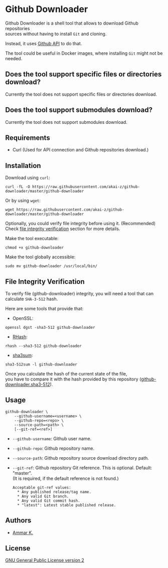# Github Downloader

Github Downloader is a shell tool that allows to download Github repositories  
sources without having to install `Git` and cloning.

Instead, it uses [Github API](https://developer.github.com/v3/) to do that.

The tool could be useful in Docker images, where installing `Git` might not be needed.

## Does the tool support specific files or directories download?

Currently the tool does not support specific files or directories download.

## Does the tool support submodules download?

Currently the tool does not support submodules download.

## Requirements

* Curl (Used for API connection and Github repositories download.)

## Installation

Download using `curl`:
```
curl -fL -O https://raw.githubusercontent.com/akai-z/github-downloader/master/github-downloader
```

Or by using `wget`:
```
wget https://raw.githubusercontent.com/akai-z/github-downloader/master/github-downloader
```

Optionally, you could verify file integrity before using it. (Recommended)  
Check [file integrity verification](#file-integrity-verification) section for more details.

Make the tool executable:
```
chmod +x github-downloader
```

Make the tool globally accessible:
```
sudo mv github-downloader /usr/local/bin/
```

## File Integrity Verification

To verify file (github-downloader) integrity, you will need a tool that can calculate `SHA-3-512` hash.

Here are some tools that provide that:  
* OpenSSL:
```
openssl dgst -sha3-512 github-downloader
```

* [RHash](https://github.com/rhash/RHash):
```
rhash --sha3-512 github-downloader
```

* [sha3sum](https://github.com/maandree/sha3sum):
```
sha3-512sum -l github-downloader
```

Once you calculate the hash of the current state of the file,  
you have to compare it with the hash provided by this repository ([github-downloader.sha3-512](https://raw.githubusercontent.com/akai-z/github-downloader/master/github-downloader.sha3-512)).

## Usage

```
github-downloader \
    --github-username=<username> \
    --github-repo=<repo> \
    --source-path=<path> \
    [--git-ref=<ref>]
```

* `--github-username`: Github user name.

* `--github-repo`: Github repository name.

* `--source-path`: Github repository source download directory path.

* `--git-ref`: Github repository Git reference. This is optional. Default: "master".  
(It is required, if the default reference is not found.)

      Acceptable git-ref values:
        * Any published release/tag name.
        * Any valid Git branch.
        * Any valid Git commit hash.
        * "latest": Latest stable published release.

## Authors

* [Ammar K.](https://github.com/akai-z)

## License

[GNU General Public License version 2](LICENSE)
